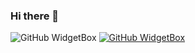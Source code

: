 ### Hi there 👋

![GitHub WidgetBox](https://github-widgetbox.vercel.app/api/profile?username=thanaporn&data=followers,repositories,stars,commits&theme=carbon)
[![GitHub WidgetBox](https://github-widgetbox.vercel.app/api/skills?languages=js,html,css,c&includeNames=true)](https://github.com/Jurredr/github-widgetbox)
<!--
**thanaporn0/thanaporn0** is a ✨ _special_ ✨ repository because its `README.md` (this file) appears on your GitHub profile.

Here are some ideas to get you started:

- 🔭 I’m currently working on ...
- 🌱 I’m currently learning ...
- 👯 I’m looking to collaborate on ...
- 🤔 I’m looking for help with ...
- 💬 Ask me about ...
- 📫 How to reach me: ...
- 😄 Pronouns: ...
- ⚡ Fun fact: ...
-->
